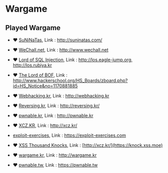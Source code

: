 # Wargame

## Played Wargame 

- :heart: [SuNiNaTas](https://github.com/cxbt/Writeup/tree/master/Wargame/Suninatas), Link : http://suninatas.com/

- :heart: [WeChall.net](https://github.com/cxbt/Writeup/tree/master/Wargame/WeChall.net), Link : http://www.wechall.net
  
- :heart: [Lord of SQL Injection](https://github.com/cxbt/Writeup/tree/master/Wargame/Lord%20of%20SQLinjection), Link : http://los.eagle-jump.org, http://los.rubiya.kr
  
- :heart: [The Lord of BOF](https://github.com/cxbt/Writeup/tree/master/Wargame/The%20Lord%20of%20BOF), Link : http://www.hackerschool.org/HS_Boards/zboard.php?id=HS_Notice&no=1170881885
  
- :heart: [Webhacking.kr](https://github.com/cxbt/Writeup/tree/master/Wargame/Webhacking.kr), Link : http://webhacking.kr
  
- :heart: [Reversing.kr](https://github.com/cxbt/Writeup/tree/master/Wargame/Reversing.kr), Link : http://reversing.kr/
  
- :heart: [pwnable.kr](https://github.com/cxbt/Writeup/tree/master/Wargame/Pwnable.kr), Link : http://pwnable.kr
  
- :heart: [XCZ.KR](), Link : http://xcz.kr/

- [exploit-exercises](https://github.com/cxbt/Writeup/tree/master/Wargame/Exploit-Execise/Nebula), Link : https://exploit-exercises.com

- :heart: [XSS Thousand Knocks](XTK), Link : [http://xcz.kr/](https://knock.xss.moe)

- :heart: [wargame.kr](https://github.com/cxbt/Writeup/tree/master/Wargame/Wargame.kr), Link : http://wargame.kr

- :heart: [pwnable.tw](https://github.com/cxbt/Writeup/tree/master/Wargame/Pwnable.tw), Link : https://pwnable.tw